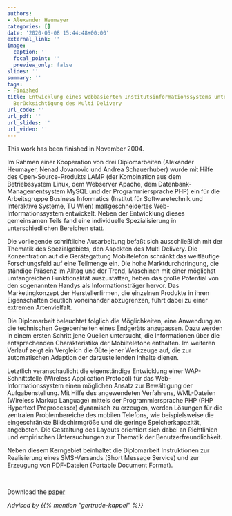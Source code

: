 ```yaml
---
authors:
- Alexander Heumayer
categories: []
date: '2020-05-08 15:44:48+00:00'
external_link: ''
image:
  caption: ''
  focal_point: ''
  preview_only: false
slides: ''
summary: ''
tags:
- Finished
title: Entwicklung eines webbasierten Institutsinformationssystems unter besonderer
  Berücksichtigung des Multi Delivery
url_code: ''
url_pdf: ''
url_slides: ''
url_video: ''
---
```


This work has been finished in November 2004.

Im Rahmen einer Kooperation von drei Diplomarbeiten (Alexander Heumayer, Nenad Jovanovic und Andrea Schauerhuber) wurde mit Hilfe des Open-Source-Produkts LAMP (der Kombination aus dem Betriebssystem Linux, dem Webserver Apache, dem Datenbank-Managementsystem MySQL und der Programmiersprache PHP) ein für die Arbeitsgruppe Business Informatics (Institut für Softwaretechnik und Interaktive Systeme, TU Wien) maßgeschneidertes Web-Informationssystem entwickelt. Neben der Entwicklung dieses gemeinsamen Teils fand eine individuelle Spezialisierung in unterschiedlichen Bereichen statt.

Die vorliegende schriftliche Ausarbeitung befaßt sich ausschließlich mit der Thematik des Spezialgebiets, den Aspekten des Multi Delivery. Die Konzentration auf die Gerätegattung Mobiltelefon schränkt das weitläufige Forschungsfeld auf eine Teilmenge ein. Die hohe Marktdurchdringung, die ständige Präsenz im Alltag und der Trend, Maschinen mit einer möglichst umfangreichen Funktionalität auszustatten, heben das große Potential von den sogenannten Handys als Informationsträger hervor. Das Marketingkonzept der Herstellerfirmen, die einzelnen Produkte in ihren Eigenschaften deutlich voneinander abzugrenzen, führt dabei zu einer extremen Artenvielfalt.

Die Diplomarbeit beleuchtet folglich die Möglichkeiten, eine Anwendung an die technischen Gegebenheiten eines Endgeräts anzupassen. Dazu werden in einem ersten Schritt jene Quellen untersucht, die Informationen über die entsprechenden Charakteristika der Mobiltelefone enthalten. Im weiteren Verlauf zeigt ein Vergleich die Güte jener Werkzeuge auf, die zur automatischen Adaption der darzustellenden Inhalte dienen.

Letztlich veranschaulicht die eigenständige Entwicklung einer WAP-Schnittstelle (Wireless Application Protocol) für das Web-Informationssystem einen möglichen Ansatz zur Bewältigung der Aufgabenstellung. Mit Hilfe des angewendeten Verfahrens, WML-Dateien (Wireless Markup Language) mittels der Programmiersprache PHP (PHP Hypertext Preprocessor) dynamisch zu erzeugen, werden Lösungen für die zentralen Problembereiche des mobilen Telefons, wie beispielsweise die eingeschränkte Bildschirmgröße und die geringe Speicherkapazität, angeboten. Die Gestaltung des Layouts orientiert sich dabei an Richtlinien und empirischen Untersuchungen zur Thematik der Benutzerfreundlichkeit.

Neben diesem Kerngebiet beinhaltet die Diplomarbeit Instruktionen zur Realisierung eines SMS-Versands (Short Message Service) und zur Erzeugung von PDF-Dateien (Portable Document Format).

&nbsp;

 Download the [paper](https://www.big.tuwien.ac.at/app/uploads/2016/10/Heumayer_paper.pdf)

*Advised by {{% mention "gertrude-kappel" %}}*
